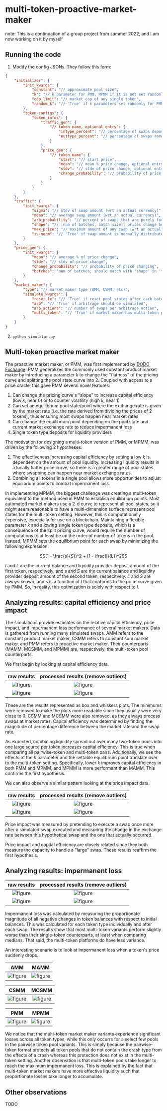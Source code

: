 # multi-token-proactive-market-maker

note: This is a continuation of a group project from summer 2022, and I am now working on it by myself

## Running the code

1. Modify the config JSONs. They follow this form:
```json
{
    "initializer": {
        "init_kwargs": {
            "constant": "// approximate pool size",
            "k": "// k parameter for PMM, MPMM if it is not set randomly",
            "cap_limit": "// market cap of any single token",
            "random_k": "// 'True' if k parameters set randomly for PMM, MPMM"
        },
        "token_configs": {
            "token_infos": {
                "traffic_gen": {
                    "// token name, optional entry": {
                        "intype_percent": "// percentage of swaps depositing this token, optional entry",
                        "outtype_percent": "// percentage of swaps removing this token, optional entry"
                    }
                },
                "price_gen": {
                    "// token name": {
                        "start": "// start price",
                        "mean": "// mean % price change, optional entry (default in 'price_gen')",
                        "stdv": "// stdv of price change, optional entry (default in 'price_gen')",
                        "change_probability": "// probability of price change, optional entry (default in 'price_gen')"
                    }
                }
            }
        }
    },
    "traffic": {
        "init_kwargs": {
            "sigma": "// stdv of swap amount (wrt an actual currency)",
            "mean": "// average swap amount (wrt an actual currency)",
            "arb_probability": "// percent of swaps that are purely for arbitrage",
            "shape": "// [num of batches, batch size]; prices change between batches",
            "max_price": "// maximum amount of any swap (wrt an actual currency)",
            "is_norm": "// 'True' if swap amount is normally distributed (else it's uniform from (0, max_price))"
        }
    },
    "price_gen": {
        "init_kwargs": {
            "mean": "// average % of price change",
            "stdv": "// stdv of price change",
            "change_probability": "// probability of price changing",
            "batches": "num of batches; should match with 'shape' in 'traffic'"
        }
    },
    "market_maker": {
        "type": "// market maker type (AMM, CSMM, etc)",
        "simulate_kwargs": {
            "reset_tx": "// 'True' if reset pool states after each batch",
            "arb": "// 'True' if arbitrage should be simulated",
            "arb_actions": "// number of swaps per arbitrage action",
            "multi_token": "// 'True' if market maker has multi token pools (name begins with M)"
        }
    }
}
```

2. ```python simulator.py```

## Multi-token proactive market maker

The proactive market maker, or PMM, was first implemented by [DODO Exchange](https://docs.dodoex.io/english/dodo-academy/pmm-overview/the-mathematical-principle-of-pmm). PMM generalizes the commonly used constant product market maker by introducing a parameter $k$ to change the "flatness" of the pricing curve and splitting the pool state curve into 2. Coupled with access to a price oracle, this gave PMM several novel features:

1. Can change the pricing curve's "slope" to increase capital efficiency (low $k$, near 0) or to counter volatility (high $k$, near 1)
2. Can set an equilibrium pool state/point where the exchange rate is given by the market rate (i.e. the rate derived from dividing the prices of 2 tokens), thus ensuring most swaps happen near market rates
3. Can change the equilibrium point depending on the pool state and current market exchange rate to reduce impermanent loss
4. Single token type deposits for liquidity providers

The motivation for designing a multi-token version of PMM, or MPMM, was driven by the following 2 hypotheses:

1. The effectiveness increasing capital efficiency by setting a low $k$ is dependent on the amount of pool liquidity. Increasing liquidity results in a locally flatter price curve, so there is a greater range of pool states where swapping can happen near market exchange rates.
2. Combining all tokens in a single pool allows more opportunities to adjust equilibrium points to combat impermanent loss.

In implementing MPMM, the biggest challenge was creating a multi-token equivalent to the method used in PMM to establish equilibrium points. Most automated market makers use a 2-d curve to represent all pool states, so it might seem reasonable to have a multi-dimension surface represent pool states for the multi-token setting. However, this is computationally expensive, especially for use on a blockchain. Maintaining a flexible parameter $k$ and allowing single token type deposits, which is a consequence of the split pricing curve, would require the number of computations to at least be on the order of number of tokens in the pool. Instead, MPMM sets the equilibrium point for each swap by minimizing the following expression:

$$(1 - \frac{s}{S})^2 + (1 - \frac{l}{L})^2$$

$l$ and $L$ are the current balance and liquidity provider deposit amount of the first token, respecitvely, and $s$ and $S$ are the current balance and liquidity provider deposit amount of the second token, respecitvely. $L$ and $S$ are always known, and $s$ is a function of $l$ that conforms to the price curve given by PMM. So, in reality, this optimization is solely with respect to $l$.

## Analyzing results: capital efficiency and price impact

The simulations provide estimates on the relative capital efficiency, price impact, and impermanent loss performance of several market makers. Data is gathered from running many simulated swaps. AMM refers to the constant product market maker, CSMM refers to constant sum market maker, and PMM refers to proactive market maker. Their counterparts (MAMM, MCSMM, and MPMM) are, respectively, the multi-token pool counterparts.

We first begin by looking at capital efficiency data.

raw results            |  processed results (remove outliers)
:-------------------------:|:-------------------------:
![figure](./runs/run_0/images/random/cap_eff/aggregated_cap_eff.png)  |  ![figure](./runs/run_0/images/random/cap_eff/aggregated_proc_cap_eff.png)
![figure](./runs/run_0/images/volatile_price/cap_eff/aggregated_cap_eff.png)  |  ![figure](./runs/run_0/images/volatile_price/cap_eff/aggregated_proc_cap_eff.png)

These are the results represented as box and whiskers plots. The minimums were removed to make the plots more readable since they usually were very close to 0. CSMM and MCSMM were also removed, as they always process swaps at market rates. Capital efficiency was determined by finding the magnitude of percentage difference between the market rate and the swap rate.

As expected, combining liquidity spread out over many two-token pools into one large source per token increases capital efficiency. This is true when comparing all pairwise-token and multi-token pairs. Additionally, we see the effects of the $k$ parameter and the settable equilibrium point translate over to the multi-token setting. Specifically, lower $k$ improves capital efficiency in both PMM and MPMM, and MPMM is more performant than MAMM. This confirms the first hypothesis.

We can also observe a similar pattern looking at the price impact data.

raw results            |  processed results (remove outliers)
:-------------------------:|:-------------------------:
![figure](./runs/run_0/images/random/price_imp/aggregated_price_imp.png)  |  ![figure](./runs/run_0/images/random/price_imp/aggregated_proc_price_imp.png)
![figure](./runs/run_0/images/volatile_price/price_imp/aggregated_price_imp.png)  |  ![figure](./runs/run_0/images/volatile_price/price_imp/aggregated_proc_price_imp.png)

Price impact was measured by pretending to execute a swap once more after a simulated swap executed and measuring the change in the exchange rate between this hypothetical swap and the one that actually occurred.

Price impact and capital efficiency are closely related since they both measure the capacity to handle a "large" swap. These results reaffirm the first hypothesis.

## Analyzing results: impermanent loss

raw results            |  processed results (remove outliers)
:-------------------------:|:-------------------------:
![figure](./runs/run_0/images/random/imp_loss/aggregated_imp_loss.png)  |  ![figure](./runs/run_0/images/random/imp_loss/aggregated_proc_imp_loss.png)
![figure](./runs/run_0/images/volatile_price/imp_loss/aggregated_imp_loss.png)  |  ![figure](./runs/run_0/images/volatile_price/imp_loss/aggregated_proc_imp_loss.png)

Impermanent loss was calculated by measuring the proportionate magnitude of all negative changes in token balances with respect to initial balances. This was calculated for each token type individually and after each swap. The results show that most multi-token variants perform slightly worse than their single-token counterparts, at least when comparing medians. That said, the multi-token platforms do have less variance.

An interesting scenario is to look at impermanent loss when a token's price suddenly drops.

AMM            |  MAMM
:-------------------------:|:-------------------------:
![figure](./runs/run_0/images/single_price_crash/imp_loss/amm.png)  |  ![figure](./runs/run_0/images/single_price_crash/imp_loss/mamm.png)

CSMM            |  MCSMM
:-------------------------:|:-------------------------:
![figure](./runs/run_0/images/single_price_crash/imp_loss/csmm.png)  |  ![figure](./runs/run_0/images/single_price_crash/imp_loss/mcsmm.png)

PMM            |  MPMM
:-------------------------:|:-------------------------:
![figure](./runs/run_0/images/single_price_crash/imp_loss/pmm_050.png)  |  ![figure](./runs/run_0/images/single_price_crash/imp_loss/mpmm_050.png)

We notice that the multi-token market maker variants experience significant losses across all token types, while this only occurrs for a select few pools in the pairwise token pool variants. This is simply because the pairwise-token format protects all token pools that do not contain the crash type from the effects of a crash whereas this protection does not exist in the multi-token setting. Another observation is that multi-token pools take longer to reach the maximum impermanent loss. This is explained by the fact that multi-token market makers have more effective liquidity such that proportionate losses take longer to accumulate.

## Other observations

TODO
